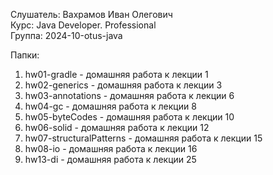 Слушатель: Вахрамов Иван Олегович  
Курс: Java Developer. Professional  
Группа: 2024-10-otus-java  

Папки:
1) hw01-gradle - домашняя работа к лекции 1
2) hw02-generics - домашняя работа к лекции 3
3) hw03-annotations - домашняя работа к лекции 6
4) hw04-gc - домашняя работа к лекции 8
5) hw05-byteCodes - домашняя работа к лекции 10
6) hw06-solid - домашняя работа к лекции 12
7) hw07-structuralPatterns - домашняя работа к лекции 15
8) hw08-io - домашняя работа к лекции 16
13) hw13-di - домашняя работа к лекции 25
